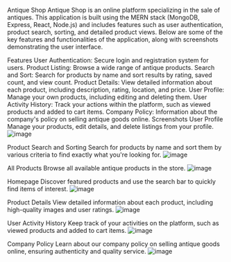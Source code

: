 Antique Shop
Antique Shop is an online platform specializing in the sale of antiques. This application is built using the MERN stack (MongoDB, Express, React, Node.js) and includes features such as user authentication, product search, sorting, and detailed product views. Below are some of the key features and functionalities of the application, along with screenshots demonstrating the user interface.

Features
User Authentication: Secure login and registration system for users.
Product Listing: Browse a wide range of antique products.
Search and Sort: Search for products by name and sort results by rating, saved count, and view count.
Product Details: View detailed information about each product, including description, rating, location, and price.
User Profile: Manage your own products, including editing and deleting them.
User Activity History: Track your actions within the platform, such as viewed products and added to cart items.
Company Policy: Information about the company's policy on selling antique goods online.
Screenshots
User Profile
Manage your products, edit details, and delete listings from your profile.
![image](https://github.com/Dennis761/project/assets/125195029/f3b698e9-8c56-4217-b238-f4fe24229725)

Product Search and Sorting
Search for products by name and sort them by various criteria to find exactly what you're looking for.
![image](https://github.com/Dennis761/project/assets/125195029/5b5fec2e-be87-4025-917e-47f424d396a4)

All Products
Browse all available antique products in the store.
![image](https://github.com/Dennis761/project/assets/125195029/51329633-967e-4ce9-81d0-6eb4ff6de7b8)

Homepage
Discover featured products and use the search bar to quickly find items of interest.
![image](https://github.com/Dennis761/project/assets/125195029/999327bb-0b88-4982-963f-d164b9e6338b)

Product Details
View detailed information about each product, including high-quality images and user ratings.
![image](https://github.com/Dennis761/project/assets/125195029/218e6811-4db0-4f43-9b79-2f8aeba1a035)

User Activity History
Keep track of your activities on the platform, such as viewed products and added to cart items.
![image](https://github.com/Dennis761/project/assets/125195029/c5ffd694-5314-4993-aa43-9df862b990e6)

Company Policy
Learn about our company policy on selling antique goods online, ensuring authenticity and quality service.
![image](https://github.com/Dennis761/project/assets/125195029/590d1206-828c-4146-b6e2-bd433ed67508)
